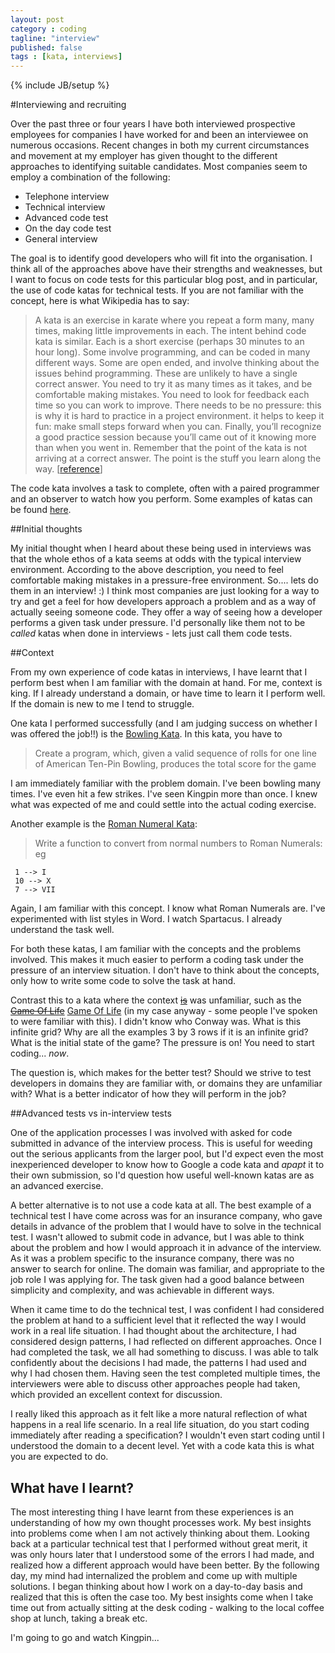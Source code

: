 ```yaml
---
layout: post
category : coding
tagline: "interview"
published: false
tags : [kata, interviews]
---
```

{% include JB/setup %}

#Interviewing and recruiting 

Over the past three or four years I have both interviewed prospective employees for companies I have worked for and been an interviewee on numerous occasions. Recent changes in both my current circumstances and movement at my employer has given thought to the different approaches to identifying suitable candidates. Most companies seem to employ a combination of the following:

* Telephone interview
* Technical interview
* Advanced code test
* On the day code test
* General interview

The goal is to identify good developers who will fit into the organisation. I think all of the approaches above have their strengths and weaknesses, but I want to focus on code tests for this particular blog post, and in particular, the use of code katas for technical tests. If you are not familiar with the concept, here is what Wikipedia has to say: 

> A kata is an exercise in karate where you repeat a form many, many times, making little improvements in each. The intent behind code kata is similar. Each is a short exercise (perhaps 30 minutes to an hour long). Some involve programming, and can be coded in many different ways. Some are open ended, and involve thinking about the issues behind programming. These are unlikely to have a single correct answer. You need to try it as many times as it takes, and be comfortable making mistakes. You need to look for feedback each time so you can work to improve. There needs to be no pressure: this is why it is hard to practice in a project environment. it helps to keep it fun: make small steps forward when you can. Finally, you’ll recognize a good practice session because you’ll came out of it knowing more than when you went in. Remember that the point of the kata is not arriving at a correct answer. The point is the stuff you learn along the way. [[reference](http://codekata.pragprog.com/2007/01/code_kata_backg.html#more)]

The code kata involves a task to complete, often with a paired programmer and an observer to watch how you perform. Some examples of katas can be found [here](http://codekata.pragprog.com/).

##Initial thoughts 

My initial thought when I heard about these being used in interviews was that the whole ethos of a kata seems at odds with the typical interview environment. According to the above description, you need to feel comfortable making mistakes in a pressure-free environment. So.... lets do them in an interview! :) I think most companies are just looking for a way to try and get a feel for how developers approach a problem and as a way of actually seeing someone code. They offer a way of seeing how a developer performs a given task under pressure. I'd personally like them not to be *called* katas when done in interviews - lets just call them code tests.  

##Context

From my own experience of code katas in interviews, I have learnt that I perform best when I am familiar with the domain at hand. For me, context is king. If I already understand a domain, or have time to learn it I perform well. If the domain is new to me I tend to struggle. 

One kata I performed successfully (and I am judging success on whether I was offered the job!!) is the [Bowling Kata](http://codingdojo.org/cgi-bin/wiki.pl?KataBowling). In this kata, you have to 
> Create a program, which, given a valid sequence of rolls for one line of American Ten-Pin Bowling, produces the total score for the game 

I am immediately familiar with the problem domain. I've been bowling many times. I've even hit a few strikes. I've seen Kingpin more than once. I knew what was expected of me and could settle into the actual coding exercise. 

Another example is the [Roman Numeral Kata](http://codingdojo.org/cgi-bin/wiki.pl?KataRomanNumerals):

> Write a function to convert from normal numbers to Roman Numerals: eg

     1 --> I
     10 --> X
     7 --> VII

Again, I am familiar with this concept. I know what Roman Numerals are. I've experimented with list styles in Word. I watch Spartacus. I already understand the task well. 

For both these katas, I am familiar with the concepts and the problems involved. This makes it much easier to perform a coding task under the pressure of an interview situation. I don't have to think about the concepts, only how to write some code to solve the task at hand. 

Contrast this to a kata where the context <del>[is](http://tom.liversidge.me/coding/2013/04/07/Game-Of-Life/)</del> was unfamiliar, such as the <del>[Game Of Life](http://en.wikipedia.org/wiki/Game_of_life)</del> [Game Of Life](http://en.wikipedia.org/wiki/Conway's_Game_of_Life) (in my case anyway - some people I've spoken to were familiar with this). I didn't know who Conway was. What is this infinite grid? Why are all the examples 3 by 3 rows if it is an infinite grid? What is the initial state of the game? The pressure is on! You need to start coding... *now*.

The question is, which makes for the better test? Should we strive to test developers in domains they are familiar with, or domains they are unfamiliar with? What is a better indicator of how they will perform in the job? 

##Advanced tests vs in-interview tests

One of the application processes I was involved with asked for code submitted in advance of the interview process. This is useful for weeding out the serious applicants from the larger pool, but I'd expect even the most inexperienced developer to know how to Google a code kata and *apapt* it to their own submission, so I'd question how useful well-known katas are as an advanced exercise.

A better alternative is to not use a code kata at all. The best example of a technical test I have come across was for an insurance company, who gave details in advance of the problem that I would have to solve in the technical test. I wasn't allowed to submit code in advance, but I was able to think about the problem and how I would approach it in advance of the interview. As it was a problem specific to the insurance company, there was no answer to search for online. The domain was familiar, and appropriate to the job role I was applying for. The task given had a good balance between simplicity and complexity, and was achievable in different ways.

When it came time to do the technical test, I was confident I had considered the problem at hand to a sufficient level that it reflected the way I would work in a real life situation. I had thought about the architecture, I had considered design patterns, I had reflected on different approaches. Once I had completed the task, we all had something to discuss. I was able to talk confidently about the decisions I had made, the patterns I had used and why I had chosen them. Having seen the test completed multiple times, the interviewers were able to discuss other approaches people had taken, which provided an excellent context for discussion.
 
I really liked this approach as it felt like a more natural reflection of what happens in a real life scenario. In a real life situation, do you start coding immediately after reading a specification? I wouldn't even start coding until I understood the domain to a decent level. Yet with a code kata this is what you are expected to do. 

## What have I learnt?

The most interesting thing I have learnt from these experiences is an understanding of how my own thought processes work. My best insights into problems come when I am not actively thinking about them. Looking back at a particular technical test that I performed without great merit, it was only hours later that I understood some of the errors I had made, and realized how a different approach would have been better. By the following day, my mind had internalized the problem and come up with multiple solutions. I began thinking about how I work on a day-to-day basis and realized that this is often the case too. My best insights come when I take time out from actually sitting at the desk coding - walking to the local coffee shop at lunch, taking a break etc. 

I'm going to go and watch Kingpin...

